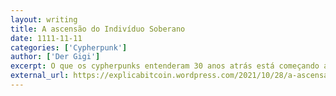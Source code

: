 ```yaml
---
layout: writing
title: A ascensão do Indivíduo Soberano
date: 1111-11-11
categories: ['Cypherpunk']
author: ['Der Gigi']
excerpt: O que os cypherpunks entenderam 30 anos atrás está começando a se manifestar bem diante de nossos olhos: as ferramentas da nossa era da informação têm o potencial de capacitar os indivíduos como nunca ocorreu antes. <br/><b>Traduzido por:</b> Pudim
external_url: https://explicabitcoin.wordpress.com/2021/10/28/a-ascensao-do-individuo-soberano/
---
```

